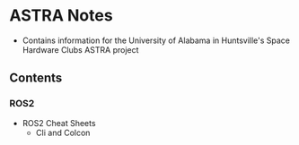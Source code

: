 # ASTRA Notes
* Contains information for the University of Alabama in Huntsville's Space Hardware Clubs ASTRA project

## Contents

### ROS2
* ROS2 Cheat Sheets
	* Cli and Colcon
	
